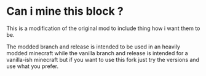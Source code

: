 # Can i mine this block ?
This is a modification of the original mod to include thing how i want them to be.

The modded branch and release is intended to be used in an heavily modded minecraft while the vanilla branch and release is intended for a vanilla-ish minecraft but if you want to use this fork just try the versions and use what you prefer.

